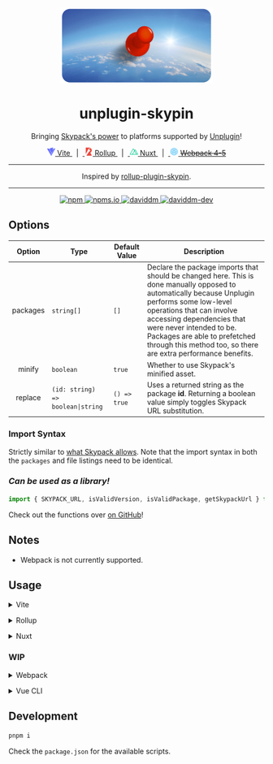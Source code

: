 <div align="center">
  <img alt="Skypin Logo" src="https://github.com/marshallcb/skypin/raw/main/meta/skypin.png" width="300">
  <h1>unplugin-skypin</h1>
  <p>Bringing <a href="https://docs.skypack.dev/#skypack-vs-traditional-cdns">Skypack's power</a> to platforms supported by <a href="https://github.com/unjs/unplugin#unplugin">Unplugin</a>!</p>
  <p>
    <a href="https://vitejs.dev/">
      <img alt="Vite Logo" src="https://raw.githubusercontent.com/tropicalraisel/unplugin-skypin/master/.github/images/vite.svg" width="16" height="16">&nbsp;Vite
    </a>&nbsp;&nbsp;|&nbsp;&nbsp;<a href="https://rollupjs.org/guide/en/#overview">
      <img alt="Rollup Logo" src="https://raw.githubusercontent.com/tropicalraisel/unplugin-skypin/master/.github/images/rollup.svg" width="16" height="16">&nbsp;Rollup
    </a>&nbsp;&nbsp;|&nbsp;&nbsp;<a href="https://nuxtjs.org/">
      <img alt="Nuxt Logo" src="https://raw.githubusercontent.com/tropicalraisel/unplugin-skypin/master/.github/images/nuxt.svg" width="16" height="16">&nbsp;Nuxt
    </a>&nbsp;&nbsp;|&nbsp;&nbsp;<a href="https://webpack.js.org/concepts/">
      <img alt="Webpack Logo" src="https://raw.githubusercontent.com/tropicalraisel/unplugin-skypin/master/.github/images/webpack.svg" width="16" height="16">&nbsp;<strike>Webpack 4-5</strike>
    </a>
  </p>
  <hr>
  <p>Inspired by <a href="https://github.com/MarshallCB/rollup-plugin-skypin#usage">rollup-plugin-skypin</a>.</p>
  <hr>
  <p>
    <a href="https://www.npmjs.com/package/@tropicalraisel/unplugin-skypin">
      <img alt="npm" src="https://img.shields.io/npm/v/@tropicalraisel/unplugin-skypin?style=flat&logo=npm&label=npm&color=CB3837">
    </a>
    <a href="https://www.npmjs.com/package/@tropicalraisel/unplugin-skypin">
      <img alt="npms.io" src="https://img.shields.io/npms-io/quality-score/@tropicalraisel/unplugin-skypin">
    </a>
    <a href="https://david-dm.org/tropicalraisel/unplugin-skypin">
      <img alt="daviddm" src="https://status.david-dm.org/gh/tropicalraisel/unplugin-skypin.svg">
    </a>
    <a href="https://david-dm.org/tropicalraisel/unplugin-skypin?type=dev">
      <img alt="daviddm-dev" src="https://status.david-dm.org/gh/tropicalraisel/unplugin-skypin.svg?type=dev">
    </a>
  </p>
</div>

## Options

| Option | Type | Default Value | Description |
|:---:|---|---|---|
| packages | `string[]` | `[]` | Declare the package imports that should be changed here. This is done manually opposed to automatically because Unplugin performs some low-level operations that can involve accessing dependencies that were never intended to be. Packages are able to prefetched through this method too, so there are extra performance benefits. |
| minify | `boolean` | `true` | Whether to use Skypack's minified asset. |
| replace | `(id: string) => boolean\|string` | `() => true` | Uses a returned string as the package **id**. Returning a boolean value simply toggles Skypack URL substitution. |

### Import Syntax

Strictly similar to [what Skypack allows](https://docs.skypack.dev/skypack-cdn/api-reference/lookup-urls#api-package-matching). Note that the import syntax in both the `packages` and file listings need to be identical.

### *Can be used as a library!*

```javascript
import { SKYPACK_URL, isValidVersion, isValidPackage, getSkypackUrl } from 'unplugin-skypin'
```
Check out the functions over [on GitHub](https://github.com/tropicalraisel/unplugin-skypin/blob/master/src/index.ts)!

## Notes

- Webpack is not currently supported.

## Usage

<details>
<summary>Vite</summary><br>

```ts
// vite.config.{m}js
import skypin from '@tropicalraisel/unplugin-skypin/vite'
import { defineConfig } from 'vite'

export default defineConfig({
  plugins: [
    skypin({
      packages: [
        /* imports to change here */
      ],
      /* other options */
    }),
  ],
})
```

<br></details>

<details>
<summary>Rollup</summary><br>

```ts
// rollup.config.{m}js
import skypin from '@tropicalraisel/unplugin-skypin/rollup'

export default {
  input: 'src/index.js',
  output: {
    dir: 'dist',
    format: 'esm',
  },
  plugins: [
    skypin({
      packages: [
        /* imports to change here */
      ],
      /* other options */
    }),
  ],
}
```

<br></details>

<details>
<summary>Nuxt</summary><br>

```ts
// nuxt.config.{m}js
export default {
  buildModules: [
    ['@tropicalraisel/unplugin-skypin/nuxt', { /* options */ }],
  ],
}
```

Reference the test suite here: https://github.com/tropicalraisel/unplugin-skypin/tree/master/playground/nuxt

> This module works for both Nuxt 2 and [Nuxt Vite](https://github.com/nuxt/vite)

<br></details>

### WIP

<details>
<summary>Webpack</summary><br>

```ts
// webpack.config.{c}js
module.exports = {
  /* ... */
  plugins: [
    require('@tropicalraisel/unplugin-skypin/webpack').default({ /* options */ })
  ]
}
```

<br></details>

<details>
<summary>Vue CLI</summary><br>

```ts
// vue.config.{c}js
module.exports = {
  configureWebpack: {
    plugins: [
      require('@tropicalraisel/unplugin-skypin/webpack').default({ /* options */ }),
    ],
  },
}
```

<br></details>

## Development

```bash
pnpm i
```

Check the `package.json` for the available scripts.
